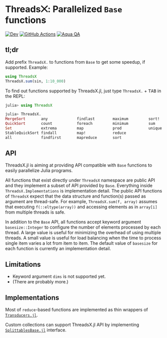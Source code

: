 # Threads⨉: Parallelized `Base` functions

[![Dev](https://img.shields.io/badge/docs-dev-blue.svg)](https://tkf.github.io/ThreadsX.jl/dev)
[![GitHub Actions](https://github.com/tkf/ThreadsX.jl/workflows/Run%20tests/badge.svg)](https://github.com/tkf/ThreadsX.jl/actions?query=workflow%3A%22Run+tests%22)
[![Aqua QA](https://img.shields.io/badge/Aqua.jl-%F0%9F%8C%A2-aqua.svg)](https://github.com/tkf/Aqua.jl)

## tl;dr

Add prefix `ThreadsX.` to functions from `Base` to get some speedup,
if supported.  Example:

``````julia
using ThreadsX
ThreadsX.sum(sin, 1:10_000)
``````

To find out functions supported by ThreadsX.jl, just type
`ThreadsX.` + <kbd>TAB</kbd> in the REPL:

``````julia
julia> using ThreadsX

julia> ThreadsX.
MergeSort       any             findlast        maximum         sort!
QuickSort       count           foreach         minimum         sum
Set             extrema         map             prod            unique
StableQuickSort findall         map!            reduce
all             findfirst       mapreduce       sort
``````

## API

ThreadsX.jl is aiming at providing API compatible with `Base`
functions to easily parallelize Julia programs.

All functions that exist directly under `ThreadsX` namespace are
public API and they implement a subset of API provided by `Base`.
Everything inside `ThreadsX.Implementations` is implementation detail.
The public API functions of `ThreadsX` expect that the data structure
and function(s) passed as argument are thread-safe.  For example,
`ThreadsX.sum(f, array)` assumes that executing `f(::eltype(array))`
and accessing elements as in `array[i]` from multiple threads is safe.

In addition to the `Base` API, all functions accept keyword argument
`basesize::Integer` to configure the number of elements processed by
each thread.  A large value is useful for minimizing the overhead of
using multiple threads.  A small value is useful for load balancing
when the time to process single item varies a lot from item to item.
The default value of `basesize` for each function is currently an
implementation detail.

## Limitations

* Keyword argument `dims` is not supported yet.
* (There are probably more.)

## Implementations

Most of `reduce`-based functions are implemented as thin wrappers of
[`Transducers.jl`](https://github.com/tkf/Transducers.jl).

Custom collections can support ThreadsX.jl API by implementing
[`SplittablesBase.jl`](https://github.com/tkf/SplittablesBase.jl)
interface.
